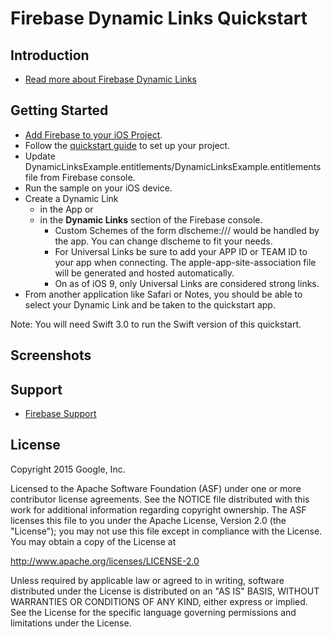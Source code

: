 Firebase Dynamic Links Quickstart
=============================

Introduction
------------

- [Read more about Firebase Dynamic Links](https://firebase.google.com/docs/dynamic-links)

Getting Started
---------------

- [Add Firebase to your iOS Project](https://firebase.google.com/docs/ios/setup).
- Follow the [quickstart guide](https://firebase.google.com) to set up your project.
- Update DynamicLinksExample.entitlements/DynamicLinksExample.entitlements file from Firebase
  console.
- Run the sample on your iOS device.
- Create a Dynamic Link 
  - in the App or
  - in the **Dynamic Links** section of the Firebase console.
    - Custom Schemes of the form dlscheme://<data-to-pass>/<to-app> would be handled
      by the app. You can change dlscheme to fit your needs.
    - For Universal Links be sure to add your APP ID or TEAM ID to your app when
      connecting. The apple-app-site-association file will be generated and
      hosted automatically.
    - On as of iOS 9, only Universal Links are considered strong links.
- From another application like Safari or Notes, you should be able to select
  your Dynamic Link and be taken to the quickstart app.

Note: You will need Swift 3.0 to run the Swift version of this quickstart.

Screenshots
-----------

Support
-------

- [Firebase Support](https://firebase.google.com/support/)

License
-------

Copyright 2015 Google, Inc.

Licensed to the Apache Software Foundation (ASF) under one or more contributor
license agreements.  See the NOTICE file distributed with this work for
additional information regarding copyright ownership.  The ASF licenses this
file to you under the Apache License, Version 2.0 (the "License"); you may not
use this file except in compliance with the License.  You may obtain a copy of
the License at

  http://www.apache.org/licenses/LICENSE-2.0

Unless required by applicable law or agreed to in writing, software
distributed under the License is distributed on an "AS IS" BASIS, WITHOUT
WARRANTIES OR CONDITIONS OF ANY KIND, either express or implied.  See the
License for the specific language governing permissions and limitations under
the License.
